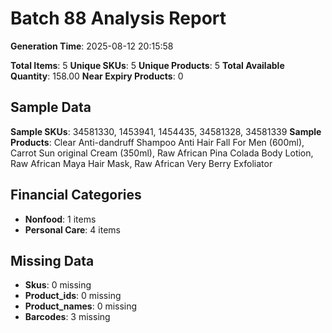 # Batch 88 Analysis Report

**Generation Time**: 2025-08-12 20:15:58

**Total Items**: 5
**Unique SKUs**: 5
**Unique Products**: 5
**Total Available Quantity**: 158.00
**Near Expiry Products**: 0

## Sample Data
**Sample SKUs**: 34581330, 1453941, 1454435, 34581328, 34581339
**Sample Products**: Clear Anti-dandruff Shampoo Anti Hair Fall For Men (600ml), Carrot Sun original Cream (350ml), Raw African Pina Colada Body Lotion, Raw African Maya Hair Mask, Raw African Very Berry Exfoliator

## Financial Categories
- **Nonfood**: 1 items
- **Personal Care**: 4 items

## Missing Data
- **Skus**: 0 missing
- **Product_ids**: 0 missing
- **Product_names**: 0 missing
- **Barcodes**: 3 missing
